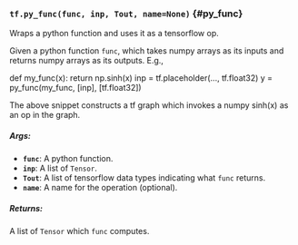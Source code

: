 ### `tf.py_func(func, inp, Tout, name=None)` {#py_func}

Wraps a python function and uses it as a tensorflow op.

Given a python function `func`, which takes numpy arrays as its
inputs and returns numpy arrays as its outputs. E.g.,

  def my_func(x):
    return np.sinh(x)
  inp = tf.placeholder(..., tf.float32)
  y = py_func(my_func, [inp], [tf.float32])

The above snippet constructs a tf graph which invokes a numpy
sinh(x) as an op in the graph.

##### Args:


*  <b>`func`</b>: A python function.
*  <b>`inp`</b>: A list of `Tensor`.
*  <b>`Tout`</b>: A list of tensorflow data types indicating what `func`
        returns.
*  <b>`name`</b>: A name for the operation (optional).

##### Returns:

  A list of `Tensor` which `func` computes.

